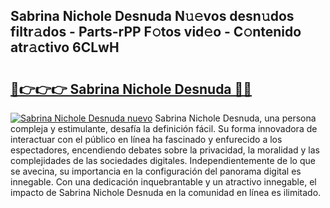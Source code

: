 ## Sabrina Nichole Desnuda N𝚞𝚎vos desn𝚞dos filtr𝚊dos - Parts-rPP F𝚘tos vid𝚎o - C𝚘ntenido atr𝚊ctivo 6CLwH

# <h2><a href="http://mb6eap.tromn.icu/?c=Sabrina+Nichole+Desnuda">🔗👉👉👉 Sabrina Nichole Desnuda 🔗🔗</a></h2>

[![Sabrina Nichole Desnuda nuevo](https://i.imgur.com/pEAQMta.gif)](http://mb6eap.tromn.icu/?c=Sabrina+Nichole+Desnuda)
Sabrina Nichole Desnuda, una persona compleja y estimulante, desafía la definición fácil. Su forma innovadora de interactuar con el público en línea ha fascinado y enfurecido a los espectadores, encendiendo debates sobre la privacidad, la moralidad y las complejidades de las sociedades digitales. Independientemente de lo que se avecina, su importancia en la configuración del panorama digital es innegable. Con una dedicación inquebrantable y un atractivo innegable, el impacto de Sabrina Nichole Desnuda en la comunidad en línea es ilimitado.
